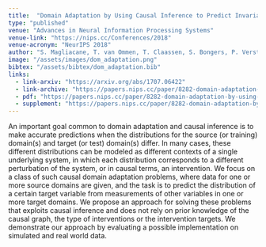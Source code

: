 ```yaml
---
title:  "Domain Adaptation by Using Causal Inference to Predict Invariant Conditional Distributions"
type: "published"
venue: "Advances in Neural Information Processing Systems"
venue-link: "https://nips.cc/Conferences/2018"
venue-acronym: "NeurIPS 2018"
author: "S. Magliacane, T. van Ommen, T. Claassen, S. Bongers, P. Versteeg and J. M. Mooij"
image: "/assets/images/dom_adaptation.png"
bibtex: "/assets/bibtex/dom_adaptation.bib"
links:
  - link-arxiv: "https://arxiv.org/abs/1707.06422"
  - link-archive: "https://papers.nips.cc/paper/8282-domain-adaptation-by-using-causal-inference-to-predict-invariant-conditional-distributions"
  - pdf: "https://papers.nips.cc/paper/8282-domain-adaptation-by-using-causal-inference-to-predict-invariant-conditional-distributions.pdf"
  - supplement: "https://papers.nips.cc/paper/8282-domain-adaptation-by-using-causal-inference-to-predict-invariant-conditional-distributions-supplemental.zip"
---
```


An important goal common to domain adaptation and causal inference is to make accurate predictions when the distributions for the source (or training) domain(s) and target (or test) domain(s) differ. In many cases, these different distributions can be modeled as different contexts of a single underlying system, in which each distribution corresponds to a different perturbation of the system, or in causal terms, an intervention. We focus on a class of such causal domain adaptation problems, where data for one or more source domains are given, and the task is to predict the distribution of a certain target variable from measurements of other variables in one or more target domains. We propose an approach for solving these problems that exploits causal inference and does not rely on prior knowledge of the causal graph, the type of interventions or the intervention targets. We demonstrate our approach by evaluating a possible implementation on simulated and real world data.
